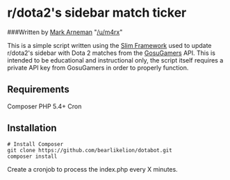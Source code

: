 # r/dota2's sidebar match ticker
###Written by [Mark Arneman](http://arneman.me) "[/u/m4rx](http://reddit.com/u/m4rx)"

This is a simple script written using the [Slim Framework](http://slimframework.com) used to update r/dota2's sidebar with Dota 2 matches from the [GosuGamers](http://gosugamers.com) API.  This is intended to be educational and instructional only, the script itself requires a private API key from GosuGamers in order to properly function.

## Requirements
Composer
PHP 5.4+
Cron

## Installation
```
# Install Composer
git clone https://github.com/bearlikelion/dotabot.git
composer install
```
Create a cronjob to process the index.php every X minutes.